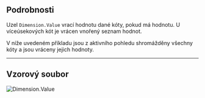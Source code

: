 ## Podrobnosti
Uzel `Dimension.Value` vrací hodnotu dané kóty, pokud má hodnotu. U víceúsekových kót je vrácen vnořený seznam hodnot.

V níže uvedeném příkladu jsou z aktivního pohledu shromážděny všechny kóty a jsou vráceny jejich hodnoty.
___
## Vzorový soubor

![Dimension.Value](./Revit.Elements.Dimension.Value_img.jpg)
